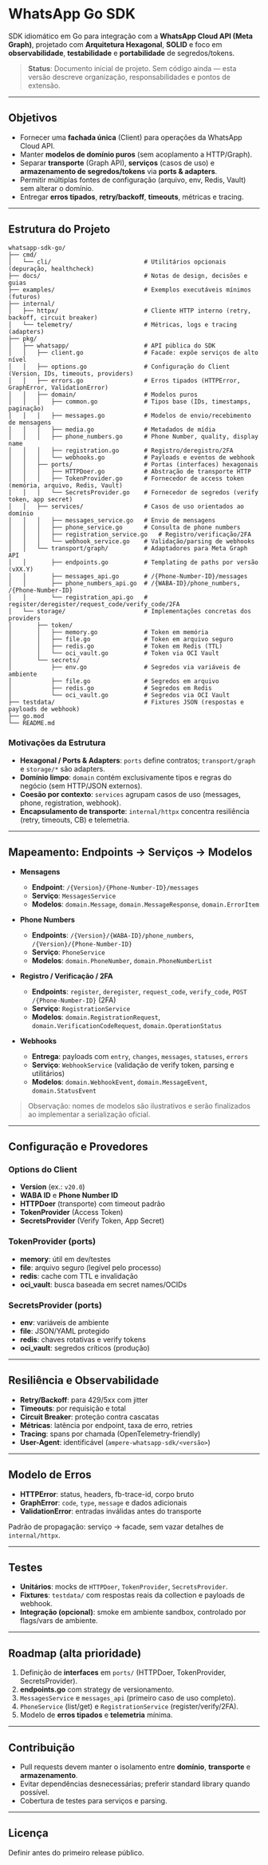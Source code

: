 # WhatsApp Go SDK

SDK idiomático em Go para integração com a **WhatsApp Cloud API (Meta Graph)**, projetado com **Arquitetura Hexagonal**, **SOLID** e foco em **observabilidade**, **testabilidade** e **portabilidade** de segredos/tokens.

> **Status**: Documento inicial de projeto. Sem código ainda — esta versão descreve organização, responsabilidades e pontos de extensão.

---

## Objetivos

* Fornecer uma **fachada única** (Client) para operações da WhatsApp Cloud API.
* Manter **modelos de domínio puros** (sem acoplamento a HTTP/Graph).
* Separar **transporte** (Graph API), **serviços** (casos de uso) e **armazenamento de segredos/tokens** via **ports & adapters**.
* Permitir múltiplas fontes de configuração (arquivo, env, Redis, Vault) sem alterar o domínio.
* Entregar **erros tipados**, **retry/backoff**, **timeouts**, métricas e tracing.

---

## Estrutura do Projeto

```
whatsapp-sdk-go/
├── cmd/
│   └── cli/                          # Utilitários opcionais (depuração, healthcheck)
├── docs/                             # Notas de design, decisões e guias
├── examples/                         # Exemplos executáveis mínimos (futuros)
├── internal/
│   ├── httpx/                        # Cliente HTTP interno (retry, backoff, circuit breaker)
│   └── telemetry/                    # Métricas, logs e tracing (adapters)
├── pkg/
│   ├── whatsapp/                     # API pública do SDK
│   │   ├── client.go                 # Facade: expõe serviços de alto nível
│   │   ├── options.go                # Configuração do Client (Version, IDs, timeouts, providers)
│   │   ├── errors.go                 # Erros tipados (HTTPError, GraphError, ValidationError)
│   │   ├── domain/                   # Modelos puros
│   │   │   ├── common.go             # Tipos base (IDs, timestamps, paginação)
│   │   │   ├── messages.go           # Modelos de envio/recebimento de mensagens
│   │   │   ├── media.go              # Metadados de mídia
│   │   │   ├── phone_numbers.go      # Phone Number, quality, display name
│   │   │   ├── registration.go       # Registro/deregistro/2FA
│   │   │   └── webhooks.go           # Payloads e eventos de webhook
│   │   ├── ports/                    # Portas (interfaces) hexagonais
│   │   │   ├── HTTPDoer.go           # Abstração de transporte HTTP
│   │   │   ├── TokenProvider.go      # Fornecedor de access token (memória, arquivo, Redis, Vault)
│   │   │   └── SecretsProvider.go    # Fornecedor de segredos (verify token, app secret)
│   │   ├── services/                 # Casos de uso orientados ao domínio
│   │   │   ├── messages_service.go   # Envio de mensagens
│   │   │   ├── phone_service.go      # Consulta de phone numbers
│   │   │   ├── registration_service.go   # Registro/verificação/2FA
│   │   │   └── webhook_service.go    # Validação/parsing de webhooks
│   │   └── transport/graph/          # Adaptadores para Meta Graph API
│   │       ├── endpoints.go          # Templating de paths por versão (vXX.Y)
│   │       ├── messages_api.go       # /{Phone-Number-ID}/messages
│   │       ├── phone_numbers_api.go  # /{WABA-ID}/phone_numbers, /{Phone-Number-ID}
│   │       └── registration_api.go   # register/deregister/request_code/verify_code/2FA
│   └── storage/                      # Implementações concretas dos providers
│       ├── token/
│       │   ├── memory.go             # Token em memória
│       │   ├── file.go               # Token em arquivo seguro
│       │   ├── redis.go              # Token em Redis (TTL)
│       │   └── oci_vault.go          # Token via OCI Vault
│       └── secrets/
│           ├── env.go                # Segredos via variáveis de ambiente
│           ├── file.go               # Segredos em arquivo
│           ├── redis.go              # Segredos em Redis
│           └── oci_vault.go          # Segredos via OCI Vault
├── testdata/                         # Fixtures JSON (respostas e payloads de webhook)
├── go.mod
└── README.md
```

### Motivações da Estrutura

* **Hexagonal / Ports & Adapters**: `ports` define contratos; `transport/graph` e `storage/*` são adapters.
* **Domínio limpo**: `domain` contém exclusivamente tipos e regras do negócio (sem HTTP/JSON externos).
* **Coesão por contexto**: `services` agrupam casos de uso (messages, phone, registration, webhook).
* **Encapsulamento de transporte**: `internal/httpx` concentra resiliência (retry, timeouts, CB) e telemetria.

---

## Mapeamento: Endpoints → Serviços → Modelos

* **Mensagens**

    * **Endpoint**: `/{Version}/{Phone-Number-ID}/messages`
    * **Serviço**: `MessagesService`
    * **Modelos**: `domain.Message`, `domain.MessageResponse`, `domain.ErrorItem`

* **Phone Numbers**

    * **Endpoints**: `/{Version}/{WABA-ID}/phone_numbers`, `/{Version}/{Phone-Number-ID}`
    * **Serviço**: `PhoneService`
    * **Modelos**: `domain.PhoneNumber`, `domain.PhoneNumberList`

* **Registro / Verificação / 2FA**

    * **Endpoints**: `register`, `deregister`, `request_code`, `verify_code`, `POST /{Phone-Number-ID}` (2FA)
    * **Serviço**: `RegistrationService`
    * **Modelos**: `domain.RegistrationRequest`, `domain.VerificationCodeRequest`, `domain.OperationStatus`

* **Webhooks**

    * **Entrega**: payloads com `entry`, `changes`, `messages`, `statuses`, `errors`
    * **Serviço**: `WebhookService` (validação de verify token, parsing e utilitários)
    * **Modelos**: `domain.WebhookEvent`, `domain.MessageEvent`, `domain.StatusEvent`

> Observação: nomes de modelos são ilustrativos e serão finalizados ao implementar a serialização oficial.

---

## Configuração e Provedores

### Options do Client

* **Version** (ex.: `v20.0`)
* **WABA ID** e **Phone Number ID**
* **HTTPDoer** (transporte) com timeout padrão
* **TokenProvider** (Access Token)
* **SecretsProvider** (Verify Token, App Secret)

### TokenProvider (ports)

* **memory**: útil em dev/testes
* **file**: arquivo seguro (legível pelo processo)
* **redis**: cache com TTL e invalidação
* **oci\_vault**: busca baseada em secret names/OCIDs

### SecretsProvider (ports)

* **env**: variáveis de ambiente
* **file**: JSON/YAML protegido
* **redis**: chaves rotativas e verify tokens
* **oci\_vault**: segredos críticos (produção)

---

## Resiliência e Observabilidade

* **Retry/Backoff**: para 429/5xx com jitter
* **Timeouts**: por requisição e total
* **Circuit Breaker**: proteção contra cascatas
* **Métricas**: latência por endpoint, taxa de erro, retries
* **Tracing**: spans por chamada (OpenTelemetry-friendly)
* **User-Agent**: identificável (`ampere-whatsapp-sdk/<versão>`)

---

## Modelo de Erros

* **HTTPError**: status, headers, fb-trace-id, corpo bruto
* **GraphError**: `code`, `type`, `message` e dados adicionais
* **ValidationError**: entradas inválidas antes do transporte

Padrão de propagação: serviço → facade, sem vazar detalhes de `internal/httpx`.

---

## Testes

* **Unitários**: mocks de `HTTPDoer`, `TokenProvider`, `SecretsProvider`.
* **Fixtures**: `testdata/` com respostas reais da collection e payloads de webhook.
* **Integração (opcional)**: smoke em ambiente sandbox, controlado por flags/vars de ambiente.

---

## Roadmap (alta prioridade)

1. Definição de **interfaces** em `ports/` (HTTPDoer, TokenProvider, SecretsProvider).
2. **endpoints.go** com strategy de versionamento.
3. `MessagesService` e `messages_api` (primeiro caso de uso completo).
4. `PhoneService` (list/get) e `RegistrationService` (register/verify/2FA).
5. Modelo de **erros tipados** e **telemetria** mínima.

---

## Contribuição

* Pull requests devem manter o isolamento entre **domínio**, **transporte** e **armazenamento**.
* Evitar dependências desnecessárias; preferir standard library quando possível.
* Cobertura de testes para serviços e parsing.

---

## Licença

Definir antes do primeiro release público.
